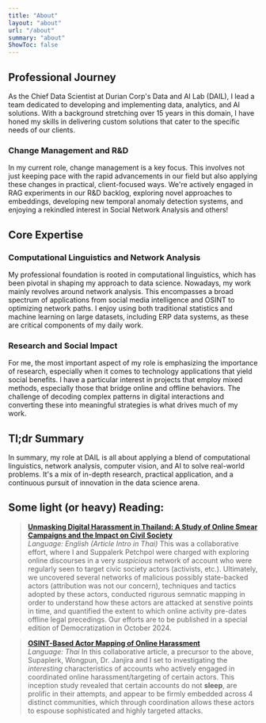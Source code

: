 ```yaml
---
title: "About"
layout: "about"
url: "/about"
summary: "about"
ShowToc: false
---
```


<!--- ![me-at-grill-the-data](/about/me-at-grill-the-data.jpg) -->

## Professional Journey

As the Chief Data Scientist at Durian Corp's Data and AI Lab (DAIL), I lead a team dedicated to developing and implementing data, analytics, and AI solutions. With a background stretching over 15 years in this domain, I have honed my skills in delivering custom solutions that cater to the specific needs of our clients.

### Change Management and R&D

In my current role, change management is a key focus. This involves not just keeping pace with the rapid advancements in our field but also applying these changes in practical, client-focused ways. We're actively engaged in RAG experiments in our R&D backlog, exploring novel approaches to embeddings, developing new temporal anomaly detection systems, and enjoying a rekindled interest in Social Network Analysis and others!

## Core Expertise

### Computational Linguistics and Network Analysis

My professional foundation is rooted in computational linguistics, which has been pivotal in shaping my approach to data science. Nowadays, my work mainly revolves around network analysis. This encompasses a broad spectrum of applications from social media intelligence and OSINT to optimizing network paths. I enjoy using both traditional statistics and machine learning on large datasets, including ERP data systems, as these are critical components of my daily work.

### Research and Social Impact

For me, the most important aspect of my role is emphasizing the importance of research, especially when it comes to technology applications that yield social benefits. I have a particular interest in projects that employ mixed methods, especially those that bridge online and offline behaviors. The challenge of decoding complex patterns in digital interactions and converting these into meaningful strategies is what drives much of my work.

## Tl;dr Summary

In summary, my role at DAIL is all about applying a blend of computational linguistics, network analysis, computer vision, and AI to solve real-world problems. It's a mix of in-depth research, practical application, and a continuous pursuit of innovation in the data science arena.


## Some light (or heavy) Reading: 

> **[Unmasking Digital Harassment in Thailand: A Study of Online Smear Campaigns and the Impact on Civil Society](https://www.the101.world/unmasking-digital-harassment/)**  
> *Language: English (Article Intro in Thai)* 
>This was a collaborative effort, where I and Suppalerk Petchpol were charged with exploring online discourses in a very *suspicious* network of account who were regularly seen to target civic society actors (activists, etc.). Ultimately, we uncovered several networks of malicious possibly state-backed actors (attribution was not our concern), techniques and tactics adopted by these actors, conducted rigurous semnatic mapping in order to understand how these actors are attacked at senstive points in time, and quantified the extent to which online activity pre-dates offline legal precedings. Our efforts are to be published in a special edition of Democratization in October 2024. 


> **[OSINT-Based Actor Mapping of Online Harassment](https://www.the101.world/digital-harassment-data-analysis/)**  
> *Language: Thai*
>In this collaborative article, a precursor to the above, Supaplerk, Wongpun, Dr. Janjira and I set to investigating the *interesting* characteristics of accounts who actively engaged in coordinated online harassment/targeting of certain actors. This inception study revealed that certain accounts do not **sleep**, are prolific in their attempts, and appear to be firmly embedded across 4 distinct communities, which through coordination allows these actors to espouse sophisticated and highly targeted attacks.  
